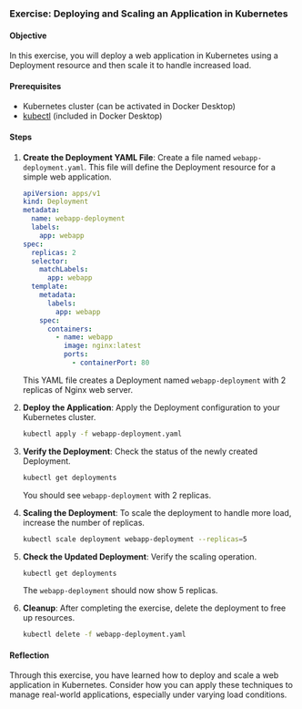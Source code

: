 ### Exercise: Deploying and Scaling an Application in Kubernetes

#### Objective

In this exercise, you will deploy a web application in Kubernetes using a Deployment resource and then scale it to handle increased load.

#### Prerequisites

- Kubernetes cluster (can be activated in Docker Desktop)
- [kubectl](https://kubernetes.io/docs/tasks/tools/) (included in Docker Desktop)

#### Steps

1. **Create the Deployment YAML File**:
   Create a file named `webapp-deployment.yaml`. This file will define the Deployment resource for a simple web application.

   ```yaml
   apiVersion: apps/v1
   kind: Deployment
   metadata:
     name: webapp-deployment
     labels:
       app: webapp
   spec:
     replicas: 2
     selector:
       matchLabels:
         app: webapp
     template:
       metadata:
         labels:
           app: webapp
       spec:
         containers:
           - name: webapp
             image: nginx:latest
             ports:
               - containerPort: 80
   ```

   This YAML file creates a Deployment named `webapp-deployment` with 2 replicas of Nginx web server.

2. **Deploy the Application**:
   Apply the Deployment configuration to your Kubernetes cluster.

   ```bash
   kubectl apply -f webapp-deployment.yaml
   ```

3. **Verify the Deployment**:
   Check the status of the newly created Deployment.

   ```bash
   kubectl get deployments
   ```

   You should see `webapp-deployment` with 2 replicas.

4. **Scaling the Deployment**:
   To scale the deployment to handle more load, increase the number of replicas.

   ```bash
   kubectl scale deployment webapp-deployment --replicas=5
   ```

5. **Check the Updated Deployment**:
   Verify the scaling operation.

   ```bash
   kubectl get deployments
   ```

   The `webapp-deployment` should now show 5 replicas.

6. **Cleanup**:
   After completing the exercise, delete the deployment to free up resources.

   ```bash
   kubectl delete -f webapp-deployment.yaml
   ```

#### Reflection

Through this exercise, you have learned how to deploy and scale a web application in Kubernetes. Consider how you can apply these techniques to manage real-world applications, especially under varying load conditions.

